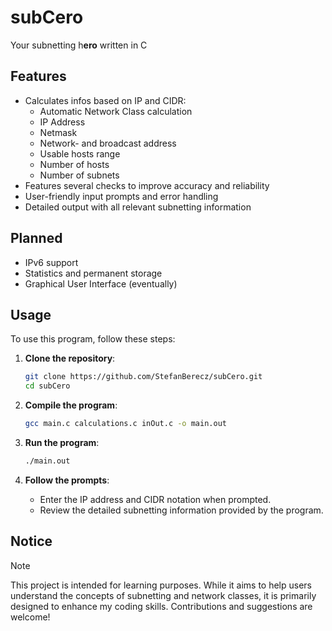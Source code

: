 # subCero
Your subnetting h**ero** written in C

## Features
- Calculates infos based on IP and CIDR:
    - Automatic Network Class calculation
    - IP Address
    - Netmask
    - Network- and broadcast address
    - Usable hosts range
    - Number of hosts
    - Number of subnets
- Features several checks to improve accuracy and reliability
- User-friendly input prompts and error handling
- Detailed output with all relevant subnetting information

## Planned
- IPv6 support
- Statistics and permanent storage
- Graphical User Interface (eventually) 

## Usage
To use this program, follow these steps:

1. **Clone the repository**:
    ```sh
    git clone https://github.com/StefanBerecz/subCero.git
    cd subCero
    ```

2. **Compile the program**:
    ```sh
    gcc main.c calculations.c inOut.c -o main.out
    ```

3. **Run the program**:
    ```sh
    ./main.out
    ```

4. **Follow the prompts**: 
    - Enter the IP address and CIDR notation when prompted.
    - Review the detailed subnetting information provided by the program.

## Notice
>[!NOTE] 
>This project is intended for learning purposes. While it aims to help users understand the concepts of subnetting and network classes, it is primarily designed to enhance my coding skills. Contributions and suggestions are welcome!